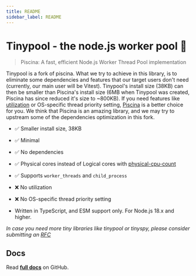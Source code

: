 ```yaml
---
title: README
sidebar_label: README
---
```

# Tinypool - the node.js worker pool 🧵

> Piscina: A fast, efficient Node.js Worker Thread Pool implementation

Tinypool is a fork of piscina. What we try to achieve in this library, is to eliminate some dependencies and features that our target users don't need (currently, our main user will be Vitest). Tinypool's install size (38KB) can then be smaller than Piscina's install size (6MB when Tinypool was created, Piscina has since reduced it's size to ~800KB). If you need features like [utilization](https://github.com/piscinajs/piscina#property-utilization-readonly) or OS-specific thread priority setting, [Piscina](https://github.com/piscinajs/piscina) is a better choice for you. We think that Piscina is an amazing library, and we may try to upstream some of the dependencies optimization in this fork.

- ✅ Smaller install size, 38KB
- ✅ Minimal
- ✅ No dependencies
- ✅ Physical cores instead of Logical cores with [physical-cpu-count](https://www.npmjs.com/package/physical-cpu-count)
- ✅ Supports `worker_threads` and `child_process`
- ❌ No utilization
- ❌ No OS-specific thread priority setting

- Written in TypeScript, and ESM support only. For Node.js 18.x and higher.

_In case you need more tiny libraries like tinypool or tinyspy, please consider submitting an [RFC](https://github.com/tinylibs/rfcs)_

## Docs
Read **[full docs](https://github.com/tinylibs/tinypool#readme)** on GitHub.

